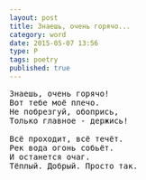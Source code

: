 ```yaml
---
layout: post
title: Знаешь, очень горячо...
category: word
date: 2015-05-07 13:56
type: P
tags: poetry
published: true
---
```


<pre>
Знаешь, очень горячо!
Вот тебе моё плечо.
Не побрезгуй, обопрись,
Только главное - держись!

Всё проходит, всё течёт.
Рек вода огонь собьёт.
И останется очаг.
Тёплый. Добрый. Просто так.
</pre>
